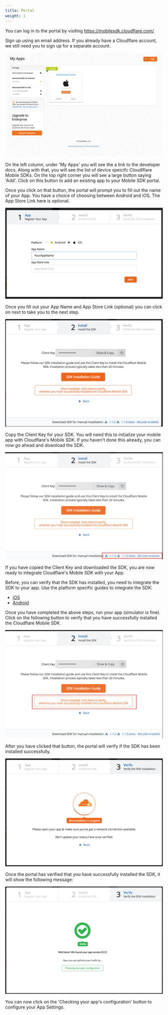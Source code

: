 ```yaml
---
title: Portal
weight: 1
---
```


You can log in to the portal by visiting https://mobilesdk.cloudflare.com/.

Sign up using an email address. If you already have a Cloudflare account, we still need you to sign up for a separate account.

![App Dashboard](../images/portal-dashboard.png)

On the left column, under 'My Apps' you will see the a link to the developer docs. Along with that, you will see the list of device speicifc Cloudlflare Mobile SDKs. On the top right corner you will see a large button saying 'Add'. Click on this button to add an existing app to your Mobile SDK portal.

Once you click on that button, the portal will prompt you to fill out the name of your App. You have a choice of choosing between Android and iOS. The App Store Link here is optional.

![Register Your App](../images/register-your-app.png)

Once you fill out your App Name and App Store Link (optional) you can click on next to take you to the next step. 

![Install SDK](../images/install-the-sdk.png)

Copy the Client Key for your SDK. You will need this to initialize your mobile app with Cloudflare's Mobile SDK. If you haven't done this already, you can now go ahead and download the SDK.

![Download SDK](../images/download-the-sdk.png)

If you have copied the Client Key and downloaded the SDK, you are now ready to integrate Cloudflare's Mobile SDK with your App. 

Before, you can verify that the SDK has installed, you need to integrate the SDK to your app. Use the platform specific guides to integrate the SDK:

* [iOS](/mobile-sdk/getting_started/ios)
* [Android](/mobile-sdk/getting_started/android)

Once you have completed the above steps, run your app (simulator is fine). Click on the following button to verify that you have successfully installed the Cloudflare Mobile SDK.

![Click to verify](../images/click-to-verify.png)

After you have clicked that button, the portal will verify if the SDK has been installed successfully.

![SDK Installation in progress](../images/verify-sdk-loading.png)

Once the portal has verified that you have successfully installed the SDK, it will show the following message:

![SDK Installation verified](../images/verified-sdk.png)

You can now click on the 'Checking your app's configuration' button to configure your App Settings.
